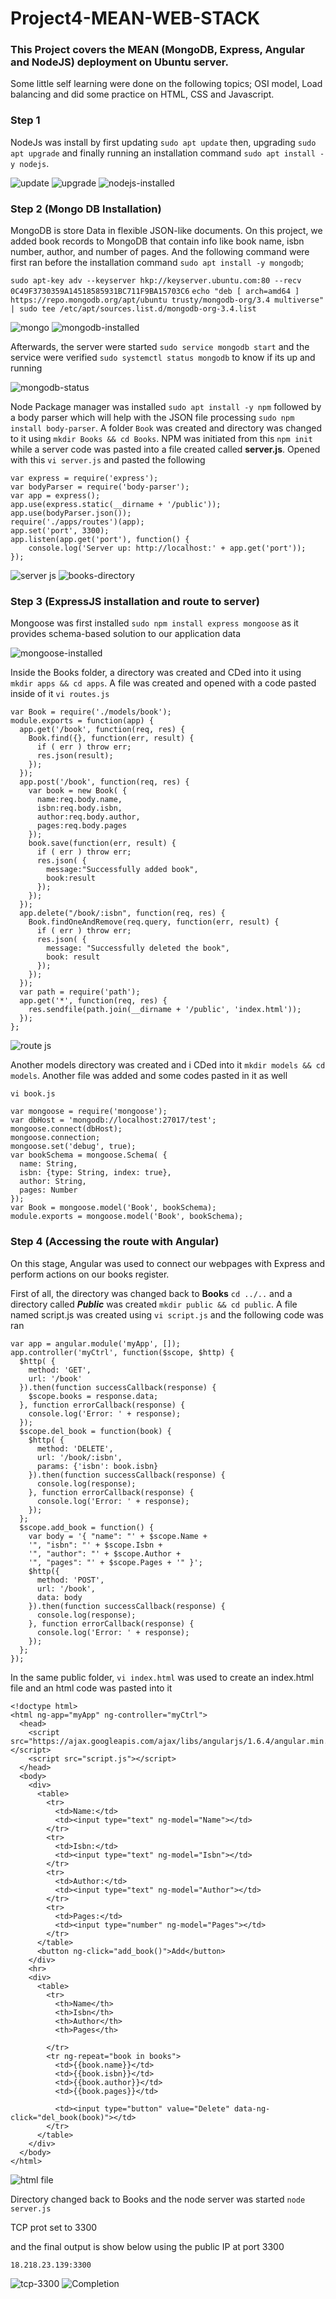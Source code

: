 # Project4-MEAN-WEB-STACK

### This Project covers the MEAN (MongoDB, Express, Angular and NodeJS) deployment on Ubuntu server.

Some little self learning were done on the following topics; OSI model, Load balancing and did some practice on HTML, CSS and Javascript.

### Step 1
NodeJs was install by first updating `sudo apt update` then, upgrading `sudo apt upgrade` and finally running an installation command `sudo apt install -y nodejs`.

![update](https://user-images.githubusercontent.com/46185705/132374060-e104ee16-cc78-4f97-b646-4b352b77acfc.jpg)
![upgrade](https://user-images.githubusercontent.com/46185705/132374078-67591523-1659-4ee5-98a5-c155d33d2b88.jpg)
![nodejs-installed](https://user-images.githubusercontent.com/46185705/132374111-b6c10952-1375-4862-b6ff-faba89a5f2e3.jpg)

### Step 2 (Mongo DB Installation)

MongoDB is store Data in flexible JSON-like documents. On this project, we added book records to MongoDB that contain info like book name, isbn number, author, and number of pages. And the following command were first ran before the installation command `sudo apt install -y mongodb`;

`sudo apt-key adv --keyserver hkp://keyserver.ubuntu.com:80 --recv 0C49F3730359A14518585931BC711F9BA15703C6`
`echo "deb [ arch=amd64 ] https://repo.mongodb.org/apt/ubuntu trusty/mongodb-org/3.4 multiverse" | sudo tee /etc/apt/sources.list.d/mongodb-org-3.4.list`

![mongo](https://user-images.githubusercontent.com/46185705/132377581-aaeb5053-7027-4fc1-8c73-4fb8008fe899.jpg)
![mongodb-installed](https://user-images.githubusercontent.com/46185705/132377593-4d32034b-925f-468b-8b12-b5020ce4eebd.jpg)

Afterwards, the server were started `sudo service mongodb start` and the service were verified `sudo systemctl status mongodb` to know if its up and running

![mongodb-status](https://user-images.githubusercontent.com/46185705/132380458-79c6e091-6c32-4bf2-bbd6-89f352056218.jpg)

Node Package manager was installed `sudo apt install -y npm` followed by a body parser which will help with the JSON file processing `sudo npm install body-parser`. A folder `Book` was created and directory was changed to it using `mkdir Books && cd Books`. NPM was initiated from this `npm init` while a server code was pasted into a file created called __server.js__. Opened with this `vi server.js` and pasted the following 
```
var express = require('express');
var bodyParser = require('body-parser');
var app = express();
app.use(express.static(__dirname + '/public'));
app.use(bodyParser.json());
require('./apps/routes')(app);
app.set('port', 3300);
app.listen(app.get('port'), function() {
    console.log('Server up: http://localhost:' + app.get('port'));
});
```
![server js](https://user-images.githubusercontent.com/46185705/132500087-fd4fdb95-6885-4c45-a171-e1517e5e1088.jpg)
![books-directory](https://user-images.githubusercontent.com/46185705/132500104-5c2f644d-4b81-4789-ad23-e389ad348c14.jpg)


### Step 3 (ExpressJS installation and route to server)

Mongoose was first installed `sudo npm install express mongoose` as it provides schema-based solution to our application data

![mongoose-installed](https://user-images.githubusercontent.com/46185705/132502660-e68676dd-220c-4aa5-98bb-b21c2057e3c1.jpg)

Inside the Books folder, a directory was created and CDed into it using `mkdir apps && cd apps`. A file was created and opened with a code pasted inside of it
`vi routes.js` 
```
var Book = require('./models/book');
module.exports = function(app) {
  app.get('/book', function(req, res) {
    Book.find({}, function(err, result) {
      if ( err ) throw err;
      res.json(result);
    });
  }); 
  app.post('/book', function(req, res) {
    var book = new Book( {
      name:req.body.name,
      isbn:req.body.isbn,
      author:req.body.author,
      pages:req.body.pages
    });
    book.save(function(err, result) {
      if ( err ) throw err;
      res.json( {
        message:"Successfully added book",
        book:result
      });
    });
  });
  app.delete("/book/:isbn", function(req, res) {
    Book.findOneAndRemove(req.query, function(err, result) {
      if ( err ) throw err;
      res.json( {
        message: "Successfully deleted the book",
        book: result
      });
    });
  });
  var path = require('path');
  app.get('*', function(req, res) {
    res.sendfile(path.join(__dirname + '/public', 'index.html'));
  });
};
```
![route js](https://user-images.githubusercontent.com/46185705/132503325-ac838086-776c-4c58-84fa-d22294ebda31.jpg)

Another models directory was created and i CDed into it `mkdir models && cd models`. Another file was added and some codes pasted in it as well

`vi book.js`
```
var mongoose = require('mongoose');
var dbHost = 'mongodb://localhost:27017/test';
mongoose.connect(dbHost);
mongoose.connection;
mongoose.set('debug', true);
var bookSchema = mongoose.Schema( {
  name: String,
  isbn: {type: String, index: true},
  author: String,
  pages: Number
});
var Book = mongoose.model('Book', bookSchema);
module.exports = mongoose.model('Book', bookSchema);
```

### Step 4 (Accessing the route with Angular)

On this stage, Angular was used to connect our webpages with Express and perform actions on our books register.

First of all, the directory was changed back to __Books__ `cd ../..` and a directory called ___Public___ was created `mkdir public && cd public`. A file named script.js was created using `vi script.js` and the following code was ran

```
var app = angular.module('myApp', []);
app.controller('myCtrl', function($scope, $http) {
  $http( {
    method: 'GET',
    url: '/book'
  }).then(function successCallback(response) {
    $scope.books = response.data;
  }, function errorCallback(response) {
    console.log('Error: ' + response);
  });
  $scope.del_book = function(book) {
    $http( {
      method: 'DELETE',
      url: '/book/:isbn',
      params: {'isbn': book.isbn}
    }).then(function successCallback(response) {
      console.log(response);
    }, function errorCallback(response) {
      console.log('Error: ' + response);
    });
  };
  $scope.add_book = function() {
    var body = '{ "name": "' + $scope.Name + 
    '", "isbn": "' + $scope.Isbn +
    '", "author": "' + $scope.Author + 
    '", "pages": "' + $scope.Pages + '" }';
    $http({
      method: 'POST',
      url: '/book',
      data: body
    }).then(function successCallback(response) {
      console.log(response);
    }, function errorCallback(response) {
      console.log('Error: ' + response);
    });
  };
});
```

In the same public folder, `vi index.html` was used to create an index.html file and an html code was pasted into it

```
<!doctype html>
<html ng-app="myApp" ng-controller="myCtrl">
  <head>
    <script src="https://ajax.googleapis.com/ajax/libs/angularjs/1.6.4/angular.min.js"></script>
    <script src="script.js"></script>
  </head>
  <body>
    <div>
      <table>
        <tr>
          <td>Name:</td>
          <td><input type="text" ng-model="Name"></td>
        </tr>
        <tr>
          <td>Isbn:</td>
          <td><input type="text" ng-model="Isbn"></td>
        </tr>
        <tr>
          <td>Author:</td>
          <td><input type="text" ng-model="Author"></td>
        </tr>
        <tr>
          <td>Pages:</td>
          <td><input type="number" ng-model="Pages"></td>
        </tr>
      </table>
      <button ng-click="add_book()">Add</button>
    </div>
    <hr>
    <div>
      <table>
        <tr>
          <th>Name</th>
          <th>Isbn</th>
          <th>Author</th>
          <th>Pages</th>

        </tr>
        <tr ng-repeat="book in books">
          <td>{{book.name}}</td>
          <td>{{book.isbn}}</td>
          <td>{{book.author}}</td>
          <td>{{book.pages}}</td>

          <td><input type="button" value="Delete" data-ng-click="del_book(book)"></td>
        </tr>
      </table>
    </div>
  </body>
</html>
```

![html file](https://user-images.githubusercontent.com/46185705/132508402-3b2244bd-b720-46e8-8a3e-d27739470081.jpg)

Directory changed back to Books and the node server was started `node server.js`

TCP prot set to 3300

and the final output is show below using the public IP at port 3300 

`18.218.23.139:3300`

![tcp-3300](https://user-images.githubusercontent.com/46185705/132509472-60c5c3a6-69a2-4a14-bf67-3f57f2c3c0c9.jpg)
![Completion](https://user-images.githubusercontent.com/46185705/132509482-fc0d4d3c-22fc-4f61-9832-7f5b96794de9.jpg)

